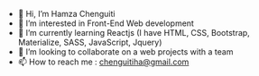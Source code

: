 - 👋 Hi, I’m Hamza Chenguiti
- 👀 I’m interested in Front-End Web development
- 🌱 I’m currently learning Reactjs (I have HTML, CSS, Bootstrap, Materialize, SASS, JavaScript, Jquery)
- 💞️ I’m looking to collaborate on a web projects with a team 
- 📫 How to reach me : chenguitiha@gmail.com

<!---
hamza-che/hamza-che is a ✨ special ✨ repository because its `README.md` (this file) appears on your GitHub profile.
You can click the Preview link to take a look at your changes.
--->
